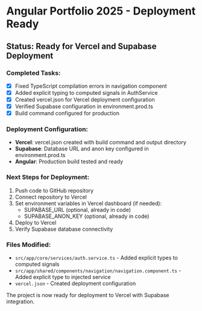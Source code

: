 # Angular Portfolio 2025 - Deployment Ready

## Status: Ready for Vercel and Supabase Deployment

### Completed Tasks:
- [x] Fixed TypeScript compilation errors in navigation component
- [x] Added explicit typing to computed signals in AuthService
- [x] Created vercel.json for Vercel deployment configuration
- [x] Verified Supabase configuration in environment.prod.ts
- [x] Build command configured for production

### Deployment Configuration:
- **Vercel**: vercel.json created with build command and output directory
- **Supabase**: Database URL and anon key configured in environment.prod.ts
- **Angular**: Production build tested and ready

### Next Steps for Deployment:
1. Push code to GitHub repository
2. Connect repository to Vercel
3. Set environment variables in Vercel dashboard (if needed):
   - SUPABASE_URL (optional, already in code)
   - SUPABASE_ANON_KEY (optional, already in code)
4. Deploy to Vercel
5. Verify Supabase database connectivity

### Files Modified:
- `src/app/core/services/auth.service.ts` - Added explicit types to computed signals
- `src/app/shared/components/navigation/navigation.component.ts` - Added explicit type to injected service
- `vercel.json` - Created deployment configuration

The project is now ready for deployment to Vercel with Supabase integration.
